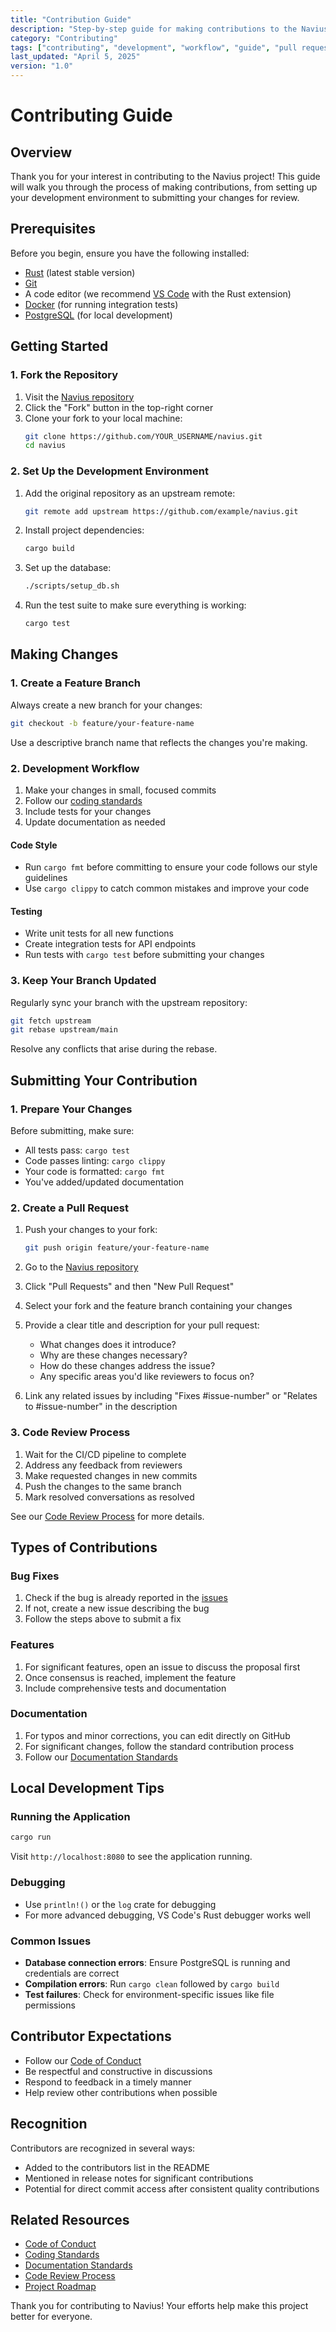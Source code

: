 ```yaml
---
title: "Contribution Guide"
description: "Step-by-step guide for making contributions to the Navius project"
category: "Contributing"
tags: ["contributing", "development", "workflow", "guide", "pull request"]
last_updated: "April 5, 2025"
version: "1.0"
---
```


# Contributing Guide

## Overview

Thank you for your interest in contributing to the Navius project! This guide will walk you through the process of making contributions, from setting up your development environment to submitting your changes for review.

## Prerequisites

Before you begin, ensure you have the following installed:

- [Rust](https://www.rust-lang.org/tools/install) (latest stable version)
- [Git](https://git-scm.com/downloads)
- A code editor (we recommend [VS Code](https://code.visualstudio.com/) with the Rust extension)
- [Docker](https://docs.docker.com/get-docker/) (for running integration tests)
- [PostgreSQL](https://www.postgresql.org/download/) (for local development)

## Getting Started

### 1. Fork the Repository

1. Visit the [Navius repository](https://github.com/example/navius)
2. Click the "Fork" button in the top-right corner
3. Clone your fork to your local machine:
   ```bash
   git clone https://github.com/YOUR_USERNAME/navius.git
   cd navius
   ```

### 2. Set Up the Development Environment

1. Add the original repository as an upstream remote:
   ```bash
   git remote add upstream https://github.com/example/navius.git
   ```

2. Install project dependencies:
   ```bash
   cargo build
   ```

3. Set up the database:
   ```bash
   ./scripts/setup_db.sh
   ```

4. Run the test suite to make sure everything is working:
   ```bash
   cargo test
   ```

## Making Changes

### 1. Create a Feature Branch

Always create a new branch for your changes:

```bash
git checkout -b feature/your-feature-name
```

Use a descriptive branch name that reflects the changes you're making.

### 2. Development Workflow

1. Make your changes in small, focused commits
2. Follow our [coding standards](./markdown-style-guide.md)
3. Include tests for your changes
4. Update documentation as needed

#### Code Style

- Run `cargo fmt` before committing to ensure your code follows our style guidelines
- Use `cargo clippy` to catch common mistakes and improve your code

#### Testing

- Write unit tests for all new functions
- Create integration tests for API endpoints
- Run tests with `cargo test` before submitting your changes

### 3. Keep Your Branch Updated

Regularly sync your branch with the upstream repository:

```bash
git fetch upstream
git rebase upstream/main
```

Resolve any conflicts that arise during the rebase.

## Submitting Your Contribution

### 1. Prepare Your Changes

Before submitting, make sure:

- All tests pass: `cargo test`
- Code passes linting: `cargo clippy`
- Your code is formatted: `cargo fmt`
- You've added/updated documentation

### 2. Create a Pull Request

1. Push your changes to your fork:
   ```bash
   git push origin feature/your-feature-name
   ```

2. Go to the [Navius repository](https://github.com/example/navius)

3. Click "Pull Requests" and then "New Pull Request"

4. Select your fork and the feature branch containing your changes

5. Provide a clear title and description for your pull request:
   - What changes does it introduce?
   - Why are these changes necessary?
   - How do these changes address the issue?
   - Any specific areas you'd like reviewers to focus on?

6. Link any related issues by including "Fixes #issue-number" or "Relates to #issue-number" in the description

### 3. Code Review Process

1. Wait for the CI/CD pipeline to complete
2. Address any feedback from reviewers
3. Make requested changes in new commits
4. Push the changes to the same branch
5. Mark resolved conversations as resolved

See our [Code Review Process](./code-review-process.md) for more details.

## Types of Contributions

### Bug Fixes

1. Check if the bug is already reported in the [issues](https://github.com/example/navius/issues)
2. If not, create a new issue describing the bug
3. Follow the steps above to submit a fix

### Features

1. For significant features, open an issue to discuss the proposal first
2. Once consensus is reached, implement the feature
3. Include comprehensive tests and documentation

### Documentation

1. For typos and minor corrections, you can edit directly on GitHub
2. For significant changes, follow the standard contribution process
3. Follow our [Documentation Standards](./documentation-standards.md)

## Local Development Tips

### Running the Application

```bash
cargo run
```

Visit `http://localhost:8080` to see the application running.

### Debugging

- Use `println!()` or the `log` crate for debugging
- For more advanced debugging, VS Code's Rust debugger works well

### Common Issues

- **Database connection errors**: Ensure PostgreSQL is running and credentials are correct
- **Compilation errors**: Run `cargo clean` followed by `cargo build`
- **Test failures**: Check for environment-specific issues like file permissions

## Contributor Expectations

- Follow our [Code of Conduct](./code-of-conduct.md)
- Be respectful and constructive in discussions
- Respond to feedback in a timely manner
- Help review other contributions when possible

## Recognition

Contributors are recognized in several ways:

- Added to the contributors list in the README
- Mentioned in release notes for significant contributions
- Potential for direct commit access after consistent quality contributions

## Related Resources

- [Code of Conduct](./code-of-conduct.md)
- [Coding Standards](./markdown-style-guide.md)
- [Documentation Standards](./documentation-standards.md)
- [Code Review Process](./code-review-process.md)
- [Project Roadmap](../98_roadmaps/project-roadmap.md)

Thank you for contributing to Navius! Your efforts help make this project better for everyone.
